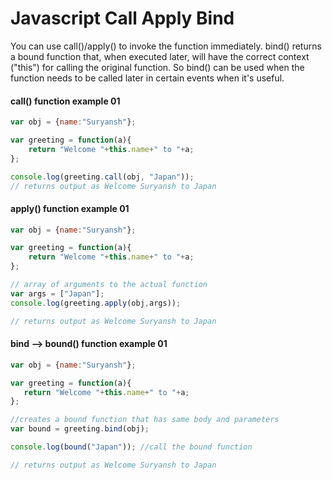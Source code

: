 # Javascript Call Apply Bind

You can use call()/apply() to invoke the function immediately. bind() returns a bound function that, when executed later, will have the correct context ("this") for calling the original function. So bind() can be used when the function needs to be called later in certain events when it's useful.

#### call() function example 01
```javascript
var obj = {name:"Suryansh"};

var greeting = function(a){
    return "Welcome "+this.name+" to "+a;
};

console.log(greeting.call(obj, "Japan"));
// returns output as Welcome Suryansh to Japan
```


#### apply() function example 01

```javascript
var obj = {name:"Suryansh"};

var greeting = function(a){
    return "Welcome "+this.name+" to "+a;
};

// array of arguments to the actual function
var args = ["Japan"];  
console.log(greeting.apply(obj,args));

// returns output as Welcome Suryansh to Japan
 ```
 
 #### bind --> bound() function example 01
 
 ```javascript
var obj = {name:"Suryansh"};

var greeting = function(a){
    return "Welcome "+this.name+" to "+a;
};

//creates a bound function that has same body and parameters 
var bound = greeting.bind(obj); 

console.log(bound("Japan")); //call the bound function

// returns output as Welcome Suryansh to Japan
 ```
